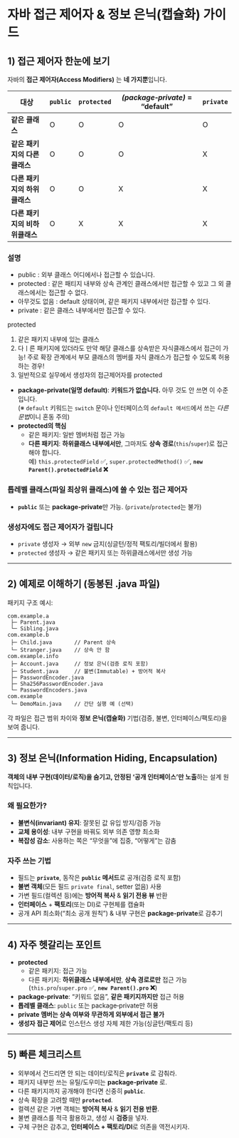 # 자바 접근 제어자 & 정보 은닉(캡슐화) 가이드

## 1) 접근 제어자 한눈에 보기

자바의 **접근 제어자(Access Modifiers)** 는 **네 가지뿐**입니다.

| 대상 | `public` | `protected` | *(package‑private)* = “default” | `private` |
|---|---|---|---|---|
| **같은 클래스** | O | O | O | O |
| **같은 패키지의 다른 클래스** | O | O | O | X |
| **다른 패키지의 하위클래스** | O | O | X | X |
| **다른 패키지의 비하위클래스** | O | X | X | X |

### 설명
* public : 외부 클래스 어디에서나 접근할 수 있습니다.
* protected : 같은 패티지 내부와 상속 관계인 클래스에서만 접근할 수 있고 그 외 클래스에서는 접근할 수 없다.
* 아무것도 없음 : default 상태이며, 같은 패키지 내부에서만 접근할 수 있다.
* private : 같은 클래스 내부에서만 접근할 수 있다.

protected 
1. 같은 패키지 내부에 있는 클래스
2. 다ㅣ른 패키지에 있더라도 만약 해당 클래스를 상속받은 자식클래스에서 접근이 가능!
   주로 확장 관계에서 부모 클래스의 멤버를 자식 클래스가 접근할 수 있도록 허용 하는 경우!
3. 일반적으로 실무에서 생성자의 접근제어자를 protected

- **package‑private(일명 default)**: **키워드가 없습니다.** 아무 것도 안 쓰면 이 수준입니다.  
  (※ `default` 키워드는 `switch` 문이나 인터페이스의 `default 메서드`에서 쓰는 *다른 문법*이니 혼동 주의)
- **protected의 핵심**
    - 같은 패키지: 일반 멤버처럼 접근 가능
    - **다른 패키지**: **하위클래스 내부에서만**, 그마저도 **상속 경로**(`this`/`super`)로 접근해야 합니다.  
      예) `this.protectedField` ✅, `super.protectedMethod()` ✅, **`new Parent().protectedField` ❌**

### 톱레벨 클래스(파일 최상위 클래스)에 쓸 수 있는 접근 제어자
- **`public`** 또는 **package‑private**만 가능. (`private`/`protected`는 불가)

### 생성자에도 접근 제어자가 걸립니다
- `private` 생성자 → 외부 `new` 금지(싱글턴/정적 팩토리/빌더에서 활용)
- `protected` 생성자 → 같은 패키지 또는 하위클래스에서만 생성 가능

---

## 2) 예제로 이해하기 (동봉된 .java 파일)

패키지 구조 예시:

```
com.example.a
 ├─ Parent.java
 └─ Sibling.java
com.example.b
 ├─ Child.java       // Parent 상속
 └─ Stranger.java    // 상속 안 함
com.example.info
 ├─ Account.java     // 정보 은닉(검증 로직 포함)
 ├─ Student.java     // 불변(Immutable) + 방어적 복사
 ├─ PasswordEncoder.java
 ├─ Sha256PasswordEncoder.java
 └─ PasswordEncoders.java
com.example
 └─ DemoMain.java    // 간단 실행 예 (선택)
```

각 파일은 접근 범위 차이와 **정보 은닉(캡슐화)** 기법(검증, 불변, 인터페이스/팩토리)을 보여 줍니다.

---

## 3) 정보 은닉(Information Hiding, Encapsulation)

**객체의 내부 구현(데이터/로직)을 숨기고, 안정된 ‘공개 인터페이스’만 노출**하는 설계 원칙입니다.

### 왜 필요한가?
- **불변식(invariant) 유지**: 잘못된 값 유입 방지/검증 가능
- **교체 용이성**: 내부 구현을 바꿔도 외부 의존 영향 최소화
- **복잡성 감소**: 사용하는 쪽은 “무엇을”에 집중, “어떻게”는 감춤

### 자주 쓰는 기법
- 필드는 **`private`**, 동작은 **`public` 메서드**로 공개(검증 로직 포함)
- **불변 객체**(모든 필드 `private final`, setter 없음) 사용
- 가변 필드(컬렉션 등)에는 **방어적 복사** & **읽기 전용 뷰** 반환
- **인터페이스** + **팩토리**(또는 DI)로 구현체를 캡슐화
- 공개 API 최소화(“최소 공개 원칙”) & 내부 구현은 **package‑private**로 감추기

---

## 4) 자주 헷갈리는 포인트

- **protected**
    - 같은 패키지: 접근 가능
    - 다른 패키지: **하위클래스 내부에서만**, **상속 경로로만** 접근 가능  
      (`this.pro`/`super.pro` ✅, **`new Parent().pro` ❌**)
- **package‑private**: “키워드 없음”, **같은 패키지까지만** 접근 허용
- **톱레벨 클래스**: `public` 또는 package‑private만 허용
- **private 멤버는 상속 여부와 무관하게 외부에서 접근 불가**
- **생성자 접근 제어**로 인스턴스 생성 자체 제한 가능(싱글턴/팩토리 등)

---

## 5) 빠른 체크리스트

- 외부에서 건드리면 안 되는 데이터/로직은 **`private`** 로 감춰라.
- 패키지 내부만 쓰는 유틸/도우미는 **package‑private** 로.
- 다른 패키지까지 공개해야 한다면 신중히 **`public`**.
- 상속 확장을 고려할 때만 **`protected`**.
- 컬렉션 같은 가변 객체는 **방어적 복사** & **읽기 전용 반환**.
- 불변 클래스를 적극 활용하고, 생성 시 **검증**을 넣자.
- 구체 구현은 감추고, **인터페이스 + 팩토리/DI**로 의존을 역전시키자.